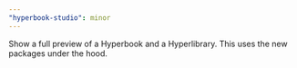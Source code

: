 ```yaml
---
"hyperbook-studio": minor
---
```


Show a full preview of a Hyperbook and a Hyperlibrary. This uses the new packages under the hood.
